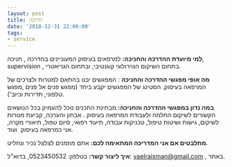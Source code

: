 ```yaml
---
layout: post
title: הדרכה
date: '2018-12-31 22:00:00'
tags:
- service
---
```


 **למי מיועדת ההדרכה והחניכה:** למרפאים בעיסוק המעוניינים בהדרכה , חניכה, supervision , בתחום השיקום הנוירולוגי קוגנטיבי, ובתחום הגריאטרי.

**מה אופי מפגשי ההדרכה והחניכה** : המפגשים יבנו בהתאם למטרות ולצרכים של המרפאה בעיסוק. הסטינג של המפגשים יקבע ביחד (מפגש פנים אל פנים ,מפגש טלפוני, תדירות וכיוב').

**במה נדון במפגשי ההדרכה והחניכה:** מבחינת התכנים נוכל להעמיק בכל הנושאים הקשורים לשיקום החלמה ולעבודת המרפאה בעיסוק . אבחון והערכה, קביעת מטרות לשיקום, גישות ושיטות טיפול, טכניקות עבודה, תיעוד רפואי, סיום טפול, תיאורי מקרה, אני כמרפאה בעיסוק &nbsp;ועוד.

**מתלבטים אם אני המדריכה המתאימה לכם:** אתם מוזמנים לצלצל נכיר ונחליט. &nbsp;

**איך ליצור קשר:** בטלפון: 0523450532, בדוא"ל: yaelraisman@gmail.com , באתר.

